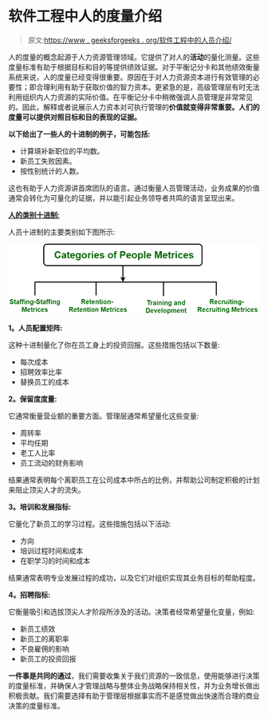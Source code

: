 # 软件工程中人的度量介绍

> 原文:[https://www . geeksforgeeks . org/软件工程中的人员介绍/](https://www.geeksforgeeks.org/introduction-of-people-metrices-in-software-engineering/)

人的度量的概念起源于人力资源管理领域。它提供了对人的**活动**的量化测量。这些度量标准有助于根据目标和目的等提供绩效证据。对于平衡记分卡和其他绩效衡量系统来说，人的度量已经变得很重要。原因在于对人力资源资本进行有效管理的必要性；即合理利用有助于获取价值的智力资本。更紧急的是，高级管理层有时无法利用组织内人力资源的实际价值。在平衡记分卡中稍微强调人员管理是非常常见的。因此，解释或者说展示人力资本对可执行管理的**价值就变得非常重要。人们的度量可以提供对照目标和目的表现的证据。**

**以下给出了一些人的十进制的例子，可能包括:**

*   计算填补新职位的平均数。
*   新员工失败因素。
*   按性别统计的人数。

这也有助于人力资源讲首席团队的语言。通过衡量人员管理活动，业务成果的价值通常会转化为可量化的证据，并以能引起业务领导者共鸣的语言呈现出来。

**<u>人的类别十进制:</u>**

人员十进制的主要类别如下图所示:

![](img/e65ba45cbfbb6248c2358e25d852ae33.png)

**1。人员配置矩阵:**

这种十进制量化了你在员工身上的投资回报。这些措施包括以下数量:

*   每次成本
*   招聘效率比率
*   替换员工的成本

**2。保留度度量:**

它通常衡量营业额的重要方面。管理层通常希望量化这些变量:

*   周转率
*   平均任期
*   老工人比率
*   员工流动的财务影响

结果通常表明每个离职员工在公司成本中所占的比例，并帮助公司制定积极的计划来阻止顶尖人才的流失。

**3。培训和发展指标:**

它量化了新员工的学习过程。这些措施包括以下活动:

*   方向
*   培训过程时间和成本
*   在职学习的时间和成本

结果通常表明专业发展过程的成功，以及它们对组织实现其业务目标的帮助程度。

**4。招聘指标:**

它衡量吸引和选拔顶尖人才阶段所涉及的活动。决策者经常希望量化变量，例如:

*   新员工绩效
*   新员工的离职率
*   不良雇佣的影响
*   新员工的投资回报

**一件事是共同的通过**，我们需要收集关于我们资源的一致信息，使用能够进行决策的度量标准，并确保人才管理战略与整体业务战略保持相关性，并为业务增长做出积极贡献。我们需要选择有助于管理层根据事实而不是感觉做出快速而合理的商业决策的度量标准。